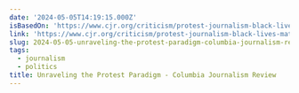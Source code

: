 ```yaml
---
date: '2024-05-05T14:19:15.000Z'
isBasedOn: 'https://www.cjr.org/criticism/protest-journalism-black-lives-matter-floyd.php'
link: 'https://www.cjr.org/criticism/protest-journalism-black-lives-matter-floyd.php'
slug: 2024-05-05-unraveling-the-protest-paradigm-columbia-journalism-review
tags:
  - journalism
  - politics
title: Unraveling the Protest Paradigm - Columbia Journalism Review
---
```


